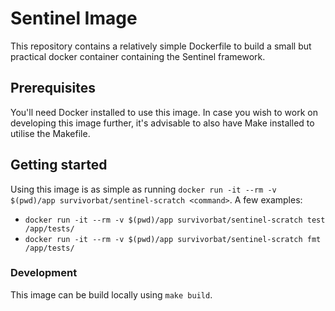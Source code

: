 # Sentinel Image

This repository contains a relatively simple Dockerfile to build a small but practical docker container containing the Sentinel
framework.

## Prerequisites

You'll need Docker installed to use this image. 
In case you wish to work on developing this image further, it's advisable to also have Make installed to utilise the Makefile.

## Getting started

Using this image is as simple as running `docker run -it --rm -v $(pwd)/app survivorbat/sentinel-scratch <command>`. A few
examples:
- `docker run -it --rm -v $(pwd)/app survivorbat/sentinel-scratch test /app/tests/`
- `docker run -it --rm -v $(pwd)/app survivorbat/sentinel-scratch fmt /app/tests/`

### Development

This image can be build locally using `make build`.
